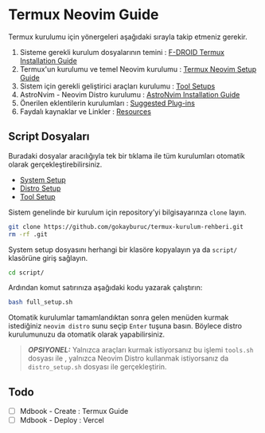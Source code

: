 # Termux Neovim Guide

Termux kurulumu için yönergeleri aşağıdaki sırayla takip etmeniz gerekir.

1. Sisteme gerekli kurulum dosyalarının temini : [F-DROID Termux Installation Guide](./src/f_droid_installation.md)
2. Termux'un kurulumu ve temel Neovim kurulumu : [Termux Neovim Setup Guide](./src/termux_setup.md)
3. Sistem için gerekli geliştirici araçları kurulumu : [Tool Setups](./src/tool_setup.md)
4. AstroNvim - Neovim Distro kurulumu : [AstroNvim Installation Guide](./src/astrovim_setup.md)
5. Önerilen eklentilerin kurulumları : [Suggested Plug-ins](./src/suggested_plugins.md)
6. Faydalı kaynaklar ve Linkler : [Resources](./src/resources.md)

## Script Dosyaları

Buradaki dosyalar aracılığıyla tek bir tıklama ile tüm kurulumları otomatik olarak gerçekleştirebilirsiniz.

- [System Setup](./script/full_setup.sh)
- [Distro Setup](./script/distro_setup.sh)
- [Tool Setup](./script/tools.sh)

Sistem genelinde bir kurulum için repository'yi bilgisayarınza `clone` layın.

```bash
git clone https://github.com/gokayburuc/termux-kurulum-rehberi.git
rm -rf .git
```

System setup dosyasını herhangi bir klasöre kopyalayın ya da `script/` klasörüne giriş sağlayın.

```bash
cd script/
```

Ardından komut satırınıza aşağıdaki kodu yazarak çalıştırın:

```bash
bash full_setup.sh
```

Otomatik kurulumlar tamamlandıktan sonra gelen menüden kurmak istediğiniz `neovim distro` sunu seçip `Enter` tuşuna basın. Böylece distro kurulumunuzu da otomatik olarak yapabilirsiniz.

> **_OPSIYONEL:_** Yalnızca araçları kurmak istiyorsanız bu işlemi `tools.sh` dosyası ile , yalnızca Neovim Distro kullanmak istiyorsanız da `distro_setup.sh` dosyası ile gerçekleştirin.

## Todo

- [ ] Mdbook - Create : Termux Guide
- [ ] Mdbook - Deploy : Vercel

<!--TODO: create Gitbook -->
<!--TODO: create Github Pages -->
<!--TODO: create mdbook -->
<!--TODO: deploy: Vercel -->
<!--TODO: deploy: netlify -->
<!--TODO: add : english version -->
<!--TODO: add : russian version -->
<!--TODO: add : arabic version -->
